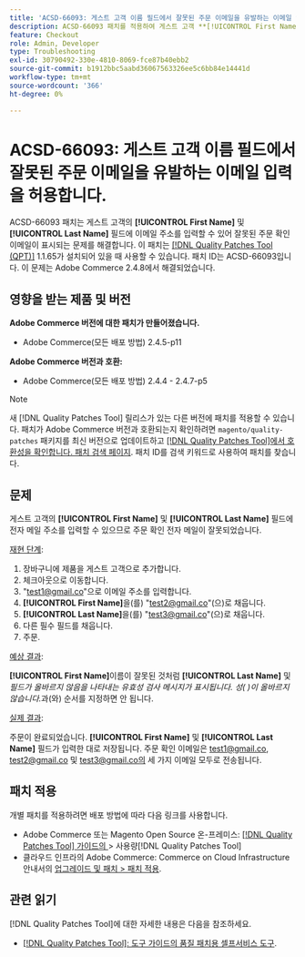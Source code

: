 ```yaml
---
title: 'ACSD-66093: 게스트 고객 이름 필드에서 잘못된 주문 이메일을 유발하는 이메일 입력을 허용합니다.'
description: ACSD-66093 패치를 적용하여 게스트 고객 **[!UICONTROL First Name]** 및 **[!UICONTROL Last Name]** 필드에 이메일 주소를 입력하고 잘못된 주문 확인 이메일을 보낼 수 있는 Adobe Commerce 문제를 해결합니다.
feature: Checkout
role: Admin, Developer
type: Troubleshooting
exl-id: 30790492-330e-4810-8069-fce87b40ebb2
source-git-commit: b1912bbc5aabd36067563326ee5c6bb84e14441d
workflow-type: tm+mt
source-wordcount: '366'
ht-degree: 0%

---
```


# ACSD-66093: 게스트 고객 이름 필드에서 잘못된 주문 이메일을 유발하는 이메일 입력을 허용합니다.

ACSD-66093 패치는 게스트 고객의 **[!UICONTROL First Name]** 및 **[!UICONTROL Last Name]** 필드에 이메일 주소를 입력할 수 있어 잘못된 주문 확인 이메일이 표시되는 문제를 해결합니다. 이 패치는 [[!DNL Quality Patches Tool (QPT)]](/help/tools/quality-patches-tool/quality-patches-tool-to-self-serve-quality-patches.md) 1.1.65가 설치되어 있을 때 사용할 수 있습니다. 패치 ID는 ACSD-66093입니다. 이 문제는 Adobe Commerce 2.4.8에서 해결되었습니다.

## 영향을 받는 제품 및 버전

**Adobe Commerce 버전에 대한 패치가 만들어졌습니다.**

* Adobe Commerce(모든 배포 방법) 2.4.5-p11

**Adobe Commerce 버전과 호환:**

* Adobe Commerce(모든 배포 방법) 2.4.4 - 2.4.7-p5

>[!NOTE]
>
>새 [!DNL Quality Patches Tool] 릴리스가 있는 다른 버전에 패치를 적용할 수 있습니다. 패치가 Adobe Commerce 버전과 호환되는지 확인하려면 `magento/quality-patches` 패키지를 최신 버전으로 업데이트하고 [[!DNL Quality Patches Tool]에서 호환성을 확인합니다. 패치 검색 페이지](https://experienceleague.adobe.com/tools/commerce-quality-patches/index.html). 패치 ID를 검색 키워드로 사용하여 패치를 찾습니다.

## 문제

게스트 고객의 **[!UICONTROL First Name]** 및 **[!UICONTROL Last Name]** 필드에 전자 메일 주소를 입력할 수 있으므로 주문 확인 전자 메일이 잘못되었습니다.

<u>재현 단계</u>:

1. 장바구니에 제품을 게스트 고객으로 추가합니다.
2. 체크아웃으로 이동합니다.
3. &quot;test1@gmail.co&quot;으로 이메일 주소를 입력합니다.
4. **[!UICONTROL First Name]**&#x200B;을(를) &quot;<test2@gmail.co>&quot;(으)로 채웁니다.
5. **[!UICONTROL Last Name]**&#x200B;을(를) &quot;<test3@gmail.co>&quot;(으)로 채웁니다.
6. 다른 필수 필드를 채웁니다.
7. 주문.

<u>예상 결과</u>:

**[!UICONTROL First Name]**&#x200B;이름이 잘못된 것처럼 **[!UICONTROL Last Name]** 및 *필드가 올바르지 않음을 나타내는 유효성 검사 메시지가 표시됩니다. 성( )이 올바르지 않습니다.*&#x200B;과(와) 순서를 지정하면 안 됩니다.

<u>실제 결과</u>:

주문이 완료되었습니다.
**[!UICONTROL First Name]** 및 **[!UICONTROL Last Name]** 필드가 입력한 대로 저장됩니다.
주문 확인 이메일은 test1@gmail.co, test2@gmail.co 및 test3@gmail.co의 세 가지 이메일 모두로 전송됩니다.

## 패치 적용

개별 패치를 적용하려면 배포 방법에 따라 다음 링크를 사용합니다.

* Adobe Commerce 또는 Magento Open Source 온-프레미스: [[!DNL Quality Patches Tool]  가이드의 ](/help/tools/quality-patches-tool/usage.md)> 사용량[!DNL Quality Patches Tool]
* 클라우드 인프라의 Adobe Commerce: Commerce on Cloud Infrastructure 안내서의 [업그레이드 및 패치 > 패치 적용](https://experienceleague.adobe.com/docs/commerce-cloud-service/user-guide/develop/upgrade/apply-patches.html).

## 관련 읽기

[!DNL Quality Patches Tool]에 대한 자세한 내용은 다음을 참조하세요.

* [[!DNL Quality Patches Tool]: 도구 가이드의 품질 패치용 셀프서비스 도구](/help/tools/quality-patches-tool/quality-patches-tool-to-self-serve-quality-patches.md).
